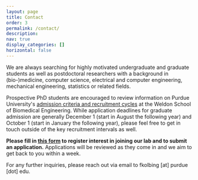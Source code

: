 ```yaml
---
layout: page
title: Contact
order: 3
permalink: /contact/
description: 
nav: true
display_categories: []
horizontal: false
---
```


We are always searching for highly motivated undergraduate and graduate students as well as postdoctoral researchers with a background in (bio-)medicine, computer science, electrical and computer engineering, mechanical engineering, statistics or related fields. 


Prospective PhD students are encouraged to review information on Purdue University's [admission criteria and recruitment cycles](https://engineering.purdue.edu/BME/Academics/Graduate/Admissions) at the Weldon School of Biomedical Engineering. While application deadlines for graduate admission are generally December 1 (start in August the following year) and October 1 (start in January the following year), please feel free to get in touch outside of the key recruitment intervals as well. 

**Please fill in [this form](https://noteforms.com/forms/interest-in-tips-lab-aiy3mj) to register interest in joining our lab and to submit an application.** Applications will be reviewed as they come in and we aim to get back to you within a week. 

For any further inquiries, please reach out via email to fkolbing [at] purdue [dot] edu. 

